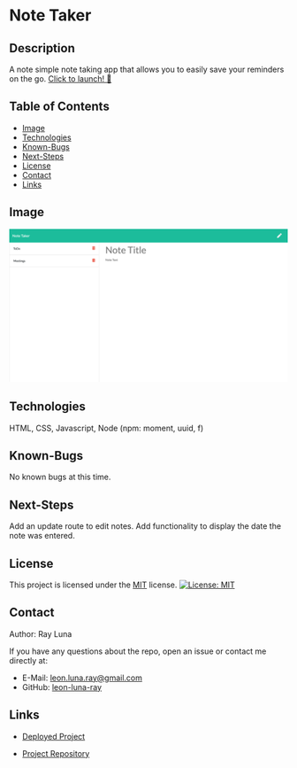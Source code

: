 
# Note Taker

  ## Description

  A note simple note taking app that allows you to easily save your reminders on the go.
  [Click to launch! 🚀](https://luna-note-taker.herokuapp.com/)

  ## Table of Contents

  * [Image](#image)
  * [Technologies](#technologies)
  * [Known-Bugs](#known-bugs)
  * [Next-Steps](#next-steps)
  * [License](#license)
  * [Contact](#contact)
  * [Links](#links)

  ## Image

  ![Screenshot](./assets/screenshot.png)

  ## Technologies
  
  HTML, CSS, Javascript, Node (npm: moment, uuid, f)

  ## Known-Bugs

  No known bugs at this time.

  ## Next-Steps

  Add an update route to edit notes. Add functionality to display the date the note was entered.

  ## License

  This project is licensed under the [MIT](https://opensource.org/licenses/MIT) license.
  [![License: MIT](https://img.shields.io/badge/License-MIT-yellow.svg)](https://opensource.org/licenses/MIT)

  ## Contact

  Author: Ray Luna 

  If you have any questions about the repo, open an issue or contact me directly at:
  - E-Mail: leon.luna.ray@gmail.com
  - GitHub: [leon-luna-ray](https://github.com/leon-luna-ray)

  ## Links

  - [Deployed Project](https://luna-note-taker.herokuapp.com/) 

  - [Project Repository](https://github.com/leon-luna-ray/notes-app)

  
